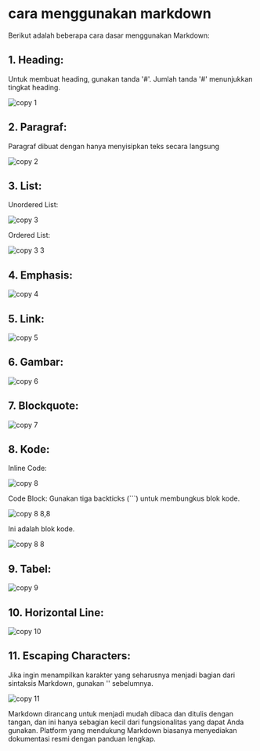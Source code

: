 # cara menggunakan markdown

Berikut adalah beberapa cara dasar menggunakan Markdown:

## 1. Heading:
Untuk membuat heading, gunakan tanda '#'. Jumlah tanda '#' menunjukkan tingkat heading.

![copy 1](https://github.com/winda221120/github./assets/156057207/6676a357-b056-416e-bd63-2e54ada243be)

## 2. Paragraf:
Paragraf dibuat dengan hanya menyisipkan teks secara langsung

![copy 2](https://github.com/winda221120/github./assets/156057207/f47c00c5-fce0-47ee-a4e4-509b80d503a2)

## 3. List:
Unordered List:

![copy 3](https://github.com/winda221120/github./assets/156057207/1b1c32f7-c4d4-4fa8-a303-2f9a4f19e30b)

Ordered List:

![copy 3 3](https://github.com/winda221120/github./assets/156057207/9615fdf2-d542-4979-a339-15a867d5a918)

## 4. Emphasis:

![copy 4](https://github.com/winda221120/github./assets/156057207/48bee86f-b56c-43fc-b35b-6736e4d89f84)

## 5. Link:

![copy 5](https://github.com/winda221120/github./assets/156057207/e5c9fe29-b3cf-4020-90a7-d89c45260d64)

## 6. Gambar:

![copy 6](https://github.com/winda221120/github./assets/156057207/69ef6a24-71a5-433f-a2b0-9196739cca3f)

## 7. Blockquote:

![copy 7](https://github.com/winda221120/github./assets/156057207/76e12d18-1026-44f8-b762-1fb467736aa4)

## 8. Kode:
Inline Code:

![copy 8](https://github.com/winda221120/github./assets/156057207/9a47035b-2ac5-4f32-9f36-c99eb3a4d7b8)

Code Block:
Gunakan tiga backticks (```) untuk membungkus blok kode.

![copy 8 8,8](https://github.com/winda221120/github./assets/156057207/533c340f-7dc2-48dc-a68a-6902c9c87c83)

Ini adalah blok kode.

![copy 8 8](https://github.com/winda221120/github./assets/156057207/0c3c21e7-72cd-4301-8cf9-ef068952edd3)

## 9. Tabel:

![copy 9](https://github.com/winda221120/github./assets/156057207/ef4b993d-6950-4787-8630-0c06880c934a)

## 10. Horizontal Line:

![copy 10](https://github.com/winda221120/github./assets/156057207/bc74df7d-8c2a-4dca-8090-1e81d78053c1)

## 11. Escaping Characters:

Jika ingin menampilkan karakter yang seharusnya menjadi bagian dari sintaksis Markdown, gunakan '\' sebelumnya.

![copy 11](https://github.com/winda221120/github./assets/156057207/262ea4e2-9e0c-4142-8dbe-6fb4583331c4)

Markdown dirancang untuk menjadi mudah dibaca dan ditulis dengan tangan, dan ini hanya sebagian kecil dari fungsionalitas yang dapat Anda gunakan. Platform yang mendukung Markdown biasanya menyediakan dokumentasi resmi dengan panduan lengkap.
